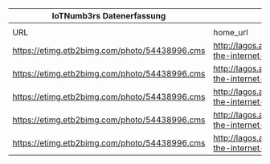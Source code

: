 |IoTNumb3rs Datenerfassung|||||||||||
| ---- | ---- | ---- | ---- | ---- | ---- | ---- | ---- | ---- | ---- | ---- |
||||||||||||
|URL|home_url|filename|device_class|device_count|market_class|market_volume|prognosis_year|publication_year|authorship_class|Dropbox folder|
|https://etimg.etb2bimg.com/photo/54438996.cms|http://lagos.armanmarine.co/how-the-internet-works-infographic/|file6_54438996.cms|||smart home revenue|79400000000|2020|2016|company|MariaMarg/20181218-2100|
|https://etimg.etb2bimg.com/photo/54438996.cms|http://lagos.armanmarine.co/how-the-internet-works-infographic/|file6_54438996.cms|generic IoT|15000000000|||2016|2016|company|MariaMarg/20181218-2100|
|https://etimg.etb2bimg.com/photo/54438996.cms|http://lagos.armanmarine.co/how-the-internet-works-infographic/|file6_54438996.cms|generic IoT|50000000000|||2020|2016|company|MariaMarg/20181218-2100|
|https://etimg.etb2bimg.com/photo/54438996.cms|http://lagos.armanmarine.co/how-the-internet-works-infographic/|file6_54438996.cms|||spending on IoT|6.56E+11|2014|2016|company|MariaMarg/20181218-2100|
|https://etimg.etb2bimg.com/photo/54438996.cms|http://lagos.armanmarine.co/how-the-internet-works-infographic/|file6_54438996.cms|||spending|1.7E+12|2020|2016|company|MariaMarg/20181218-2100|
